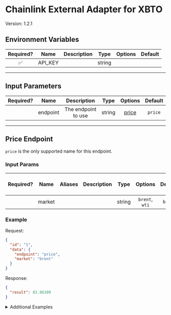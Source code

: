 # Chainlink External Adapter for XBTO

Version: 1.2.1

## Environment Variables

| Required? |  Name   | Description |  Type  | Options | Default |
| :-------: | :-----: | :---------: | :----: | :-----: | :-----: |
|    ✅     | API_KEY |             | string |         |         |

---

## Input Parameters

| Required? |   Name   |     Description     |  Type  |         Options          | Default |
| :-------: | :------: | :-----------------: | :----: | :----------------------: | :-----: |
|           | endpoint | The endpoint to use | string | [price](#price-endpoint) | `price` |

---

## Price Endpoint

`price` is the only supported name for this endpoint.

### Input Params

| Required? |  Name  | Aliases | Description |  Type  |    Options     | Default | Depends On | Not Valid With |
| :-------: | :----: | :-----: | :---------: | :----: | :------------: | :-----: | :--------: | :------------: |
|           | market |         |             | string | `brent`, `wti` | `brent` |            |                |

### Example

Request:

```json
{
  "id": "1",
  "data": {
    "endpoint": "price",
    "market": "brent"
  }
}
```

Response:

```json
{
  "result": 83.86309
}
```

<details>
<summary>Additional Examples</summary>

Request:

```json
{
  "id": "1",
  "data": {
    "endpoint": "price",
    "market": "wti"
  }
}
```

Response:

```json
{
  "result": 82.5261
}
```

</details>
